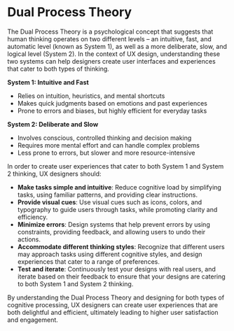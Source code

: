 # Dual Process Theory

The Dual Process Theory is a psychological concept that suggests that human thinking operates on two different levels – an intuitive, fast, and automatic level (known as System 1), as well as a more deliberate, slow, and logical level (System 2). In the context of UX design, understanding these two systems can help designers create user interfaces and experiences that cater to both types of thinking.

**System 1: Intuitive and Fast**

- Relies on intuition, heuristics, and mental shortcuts
- Makes quick judgments based on emotions and past experiences
- Prone to errors and biases, but highly efficient for everyday tasks

**System 2: Deliberate and Slow**

- Involves conscious, controlled thinking and decision making
- Requires more mental effort and can handle complex problems
- Less prone to errors, but slower and more resource-intensive

In order to create user experiences that cater to both System 1 and System 2 thinking, UX designers should:

- **Make tasks simple and intuitive**: Reduce cognitive load by simplifying tasks, using familiar patterns, and providing clear instructions.
- **Provide visual cues**: Use visual cues such as icons, colors, and typography to guide users through tasks, while promoting clarity and efficiency.
- **Minimize errors**: Design systems that help prevent errors by using constraints, providing feedback, and allowing users to undo their actions.
- **Accommodate different thinking styles**: Recognize that different users may approach tasks using different cognitive styles, and design experiences that cater to a range of preferences.
- **Test and iterate**: Continuously test your designs with real users, and iterate based on their feedback to ensure that your designs are catering to both System 1 and System 2 thinking.

By understanding the Dual Process Theory and designing for both types of cognitive processing, UX designers can create user experiences that are both delightful and efficient, ultimately leading to higher user satisfaction and engagement.
